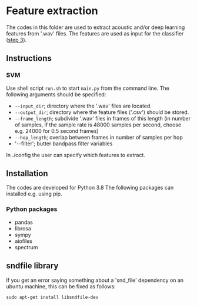 # Feature extraction

The codes in this folder are used to extract acoustic and/or deep learning features from '.wav' files. The features are used as input for the classifier ([step 3](../3_classifier)).

## Instructions

### SVM
Use shell script `run.sh` to start `main.py` from the command line. The following arguments should be specified:
- `--input_dir`; directory where the '.wav' files are located.
- `--output_dir`; directory where the feature files ('.csv') should be stored.
- `--frame_length`; subdivide '.wav' files in frames of this length (in number of samples, if the sample rate is 48000 samples per second, choose e.g. 24000 for 0.5 second frames)
- `--hop_length`; overlap between frames in number of samples per hop
- '--filter'; butter bandpass filter variables 

In ./config the user can specify which features to extract.


## Installation

The codes are developed for Python 3.8
The following packages can installed e.g. using pip.

### Python packages

- pandas
- librosa
- sympy
- aiofiles
- spectrum

## sndfile library
If you get an error saying something about a 'snd_file' dependency on an ubuntu machine, this can be fixed as follows:
```
sudo apt-get install libsndfile-dev
```

